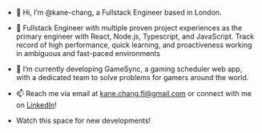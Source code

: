 - 👋 Hi, I’m @kane-chang, a Fullstack Engineer based in London. 
- 👀 Fullstack Engineer with multiple proven project experiences as the primary engineer with React, Node.js, Typescript, and JavaScript. Track record of high performance, quick learning, and proactiveness working in ambiguous and fast-paced environments
- 🌱 I’m currently developing GameSync, a gaming scheduler web app, with a dedicated team to solve problems for gamers around the world.
- 📫 Reach me via email at kane.chang.fl@gmail.com or connect with me on [LinkedIn](https://www.linkedin.com/in/kane-chang/)!

- Watch this space for new developments!

<!---
kane-chang/kane-chang is a ✨ special ✨ repository because its `README.md` (this file) appears on your GitHub profile.
You can click the Preview link to take a look at your changes.
--->
